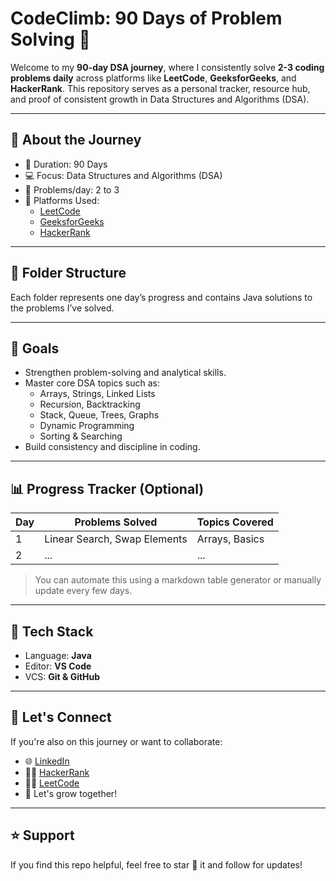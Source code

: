 # CodeClimb: 90 Days of Problem Solving 🚀

Welcome to my **90-day DSA journey**, where I consistently solve **2-3 coding problems daily** across platforms like **LeetCode**, **GeeksforGeeks**, and **HackerRank**. This repository serves as a personal tracker, resource hub, and proof of consistent growth in Data Structures and Algorithms (DSA).

---

## 📌 About the Journey

- 📅 Duration: 90 Days
- 💻 Focus: Data Structures and Algorithms (DSA)
- 🧠 Problems/day: 2 to 3
- 🔁 Platforms Used:
  - [LeetCode](https://leetcode.com/)
  - [GeeksforGeeks](https://www.geeksforgeeks.org/)
  - [HackerRank](https://www.hackerrank.com/)

---

## 📁 Folder Structure


Each folder represents one day’s progress and contains Java solutions to the problems I’ve solved.

---

## 🎯 Goals

- Strengthen problem-solving and analytical skills.
- Master core DSA topics such as:
  - Arrays, Strings, Linked Lists
  - Recursion, Backtracking
  - Stack, Queue, Trees, Graphs
  - Dynamic Programming
  - Sorting & Searching
- Build consistency and discipline in coding.

---

## 📊 Progress Tracker (Optional)

| Day | Problems Solved | Topics Covered        |
|-----|------------------|------------------------|
| 1   | Linear Search, Swap Elements | Arrays, Basics       |
| 2   | ...              | ...                    |

> You can automate this using a markdown table generator or manually update every few days.

---

## 🧰 Tech Stack

- Language: **Java**
- Editor: **VS Code**
- VCS: **Git & GitHub**

---

## 🤝 Let's Connect

If you're also on this journey or want to collaborate:
- 🌐 [LinkedIn](https://www.linkedin.com/in/alim034)
- 🧑‍💻 [HackerRank](https://www.hackerrank.com/)
- 👨‍💻 [LeetCode](https://leetcode.com/)
- 🌱 Let's grow together!

---

## ⭐ Support

If you find this repo helpful, feel free to star 🌟 it and follow for updates!

